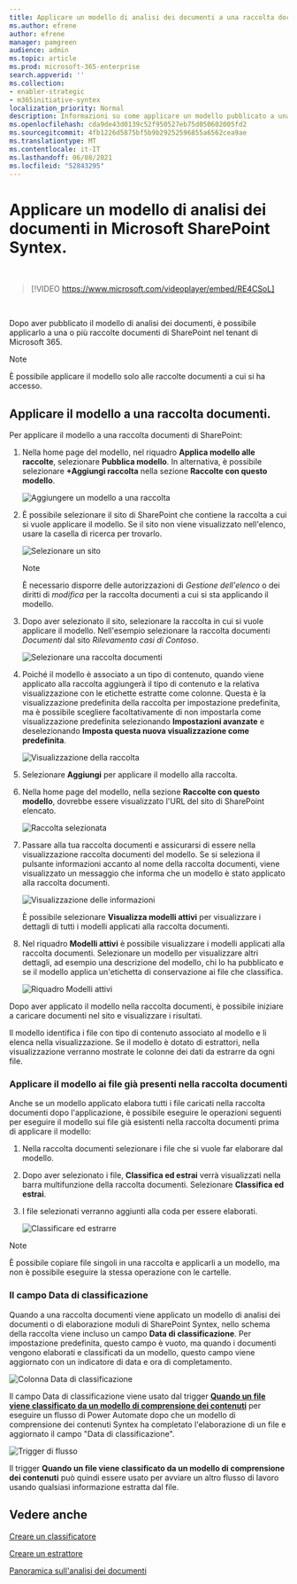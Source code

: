 ```yaml
---
title: Applicare un modello di analisi dei documenti a una raccolta documenti
ms.author: efrene
author: efrene
manager: pamgreen
audience: admin
ms.topic: article
ms.prod: microsoft-365-enterprise
search.appverid: ''
ms.collection:
- enabler-strategic
- m365initiative-syntex
localization_priority: Normal
description: Informazioni su come applicare un modello pubblicato a una raccolta documenti di SharePoint
ms.openlocfilehash: cda9de43d0139c52f950527eb75d050602005fd2
ms.sourcegitcommit: 4fb1226d5875bf5b9b29252596855a6562cea9ae
ms.translationtype: MT
ms.contentlocale: it-IT
ms.lasthandoff: 06/08/2021
ms.locfileid: "52843295"
---
```

# <a name="apply-a-document-understanding-model-in-microsoft-sharepoint-syntex"></a>Applicare un modello di analisi dei documenti in Microsoft SharePoint Syntex.

</br>

> [!VIDEO https://www.microsoft.com/videoplayer/embed/RE4CSoL]

</br>

Dopo aver pubblicato il modello di analisi dei documenti, è possibile applicarlo a una o più raccolte documenti di SharePoint nel tenant di Microsoft 365.

> [!NOTE]
> È possibile applicare il modello solo alle raccolte documenti a cui si ha accesso.


## <a name="apply-your-model-to-a-document-library"></a>Applicare il modello a una raccolta documenti.

Per applicare il modello a una raccolta documenti di SharePoint:

1. Nella home page del modello, nel riquadro **Applica modello alle raccolte**, selezionare **Pubblica modello**. In alternativa, è possibile selezionare **+Aggiungi raccolta** nella sezione **Raccolte con questo modello**. </br>

    ![Aggiungere un modello a una raccolta](../media/content-understanding/apply-to-library.png)</br>

2. È possibile selezionare il sito di SharePoint che contiene la raccolta a cui si vuole applicare il modello. Se il sito non viene visualizzato nell'elenco, usare la casella di ricerca per trovarlo.</br>

    ![Selezionare un sito](../media/content-understanding/site-search.png)</br>

    > [!NOTE]
    > È necessario disporre delle autorizzazioni di *Gestione dell'elenco* o dei diritti di *modifica* per la raccolta documenti a cui si sta applicando il modello.</br>

3. Dopo aver selezionato il sito, selezionare la raccolta in cui si vuole applicare il modello. Nell'esempio selezionare la raccolta documenti *Documenti* dal sito *Rilevamento casi di Contoso*.</br>

    ![Selezionare una raccolta documenti](../media/content-understanding/select-doc-library.png)</br>

4. Poiché il modello è associato a un tipo di contenuto, quando viene applicato alla raccolta aggiungerà il tipo di contenuto e la relativa visualizzazione con le etichette estratte come colonne. Questa è la visualizzazione predefinita della raccolta per impostazione predefinita, ma è possibile scegliere facoltativamente di non impostarla come visualizzazione predefinita selezionando **Impostazioni avanzate** e deselezionando **Imposta questa nuova visualizzazione come predefinita**.</br>

    ![Visualizzazione della raccolta](../media/content-understanding/library-view.png)</br>

5. Selezionare **Aggiungi** per applicare il modello alla raccolta. 
6. Nella home page del modello, nella sezione **Raccolte con questo modello**, dovrebbe essere visualizzato l'URL del sito di SharePoint elencato.</br>

    ![Raccolta selezionata](../media/content-understanding/selected-library.png)</br>

7. Passare alla tua raccolta documenti e assicurarsi di essere nella visualizzazione raccolta documenti del modello. Se si seleziona il pulsante informazioni accanto al nome della raccolta documenti, viene visualizzato un messaggio che informa che un modello è stato applicato alla raccolta documenti.

    ![Visualizzazione delle informazioni](../media/content-understanding/info-du.png)</br> 

    È possibile selezionare **Visualizza modelli attivi** per visualizzare i dettagli di tutti i modelli applicati alla raccolta documenti.

8. Nel riquadro **Modelli attivi** è possibile visualizzare i modelli applicati alla raccolta documenti. Selezionare un modello per visualizzare altri dettagli, ad esempio una descrizione del modello, chi lo ha pubblicato e se il modello applica un'etichetta di conservazione ai file che classifica.

    ![Riquadro Modelli attivi](../media/content-understanding/active-models.png)</br> 

Dopo aver applicato il modello nella raccolta documenti, è possibile iniziare a caricare documenti nel sito e visualizzare i risultati.

Il modello identifica i file con tipo di contenuto associato al modello e li elenca nella visualizzazione. Se il modello è dotato di estrattori, nella visualizzazione verranno mostrate le colonne dei dati da estrarre da ogni file.

### <a name="apply-the-model-to-files-already-in-the-document-library"></a>Applicare il modello ai file già presenti nella raccolta documenti

Anche se un modello applicato elabora tutti i file caricati nella raccolta documenti dopo l'applicazione, è possibile eseguire le operazioni seguenti per eseguire il modello sui file già esistenti nella raccolta documenti prima di applicare il modello:

1. Nella raccolta documenti selezionare i file che si vuole far elaborare dal modello.
2. Dopo aver selezionato i file, **Classifica ed estrai** verrà visualizzati nella barra multifunzione della raccolta documenti. Selezionare **Classifica ed estrai**.
3. I file selezionati verranno aggiunti alla coda per essere elaborati.

      ![Classificare ed estrarre](../media/content-understanding/extract-classify.png)</br> 

> [!NOTE]
> È possibile copiare file singoli in una raccolta e applicarli a un modello, ma non è possibile eseguire la stessa operazione con le cartelle.

### <a name="the-classification-date-field"></a>Il campo Data di classificazione

Quando a una raccolta documenti viene applicato un modello di analisi dei documenti o di elaborazione moduli di SharePoint Syntex, nello schema della raccolta viene incluso un campo <b>Data di classificazione</b>. Per impostazione predefinita, questo campo è vuoto, ma quando i documenti vengono elaborati e classificati da un modello, questo campo viene aggiornato con un indicatore di data e ora di completamento. 

   ![Colonna Data di classificazione](../media/content-understanding/class-date-column.png)</br> 

Il campo Data di classificazione viene usato dal trigger [<b>Quando un file viene classificato da un modello di comprensione dei contenuti</b>](/connectors/sharepointonline/#when-a-file-is-classified-by-a-content-understanding-model) per eseguire un flusso di Power Automate dopo che un modello di comprensione dei contenuti Syntex ha completato l'elaborazione di un file e aggiornato il campo "Data di classificazione".

   ![Trigger di flusso](../media/content-understanding/trigger.png)</br>

Il trigger <b>Quando un file viene classificato da un modello di comprensione dei contenuti</b> può quindi essere usato per avviare un altro flusso di lavoro usando qualsiasi informazione estratta dal file.



## <a name="see-also"></a>Vedere anche
[Creare un classificatore](create-a-classifier.md)

[Creare un estrattore](create-an-extractor.md)

[Panoramica sull'analisi dei documenti](document-understanding-overview.md)
